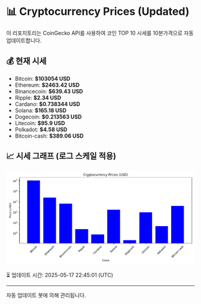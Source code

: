 
# 📊 Cryptocurrency Prices (Updated)

이 리포지토리는 CoinGecko API를 사용하여 코인 TOP 10 시세를 10분가격으로 자동 업데이트합니다.

## 💰 현재 시세
- Bitcoin: **$103054 USD**
- Ethereum: **$2463.42 USD**
- Binancecoin: **$639.43 USD**
- Ripple: **$2.34 USD**
- Cardano: **$0.738344 USD**
- Solana: **$165.18 USD**
- Dogecoin: **$0.213563 USD**
- Litecoin: **$95.9 USD**
- Polkadot: **$4.58 USD**
- Bitcoin-cash: **$389.06 USD**

## 📈 시세 그래프 (로그 스케일 적용)
![Crypto Prices](crypto_prices.png)

⏳ 업데이트 시간: 2025-05-17 22:45:01 (UTC)

---
자동 업데이트 봇에 의해 관리됩니다.
